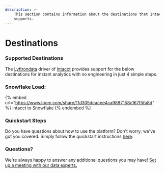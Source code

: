 ```yaml
---
description: >-
    This section contains information about the destinations that Intacct
    supports.
---
```


# Destinations

### Supported Destinations

The [Lyftrondata](https://www.lyftrondata.com/) driver of [Intacct](https://www.lyftrondata.com/integration/intacct/) provides support for the below destinations for instant analytics with no engineering in just 4 simple steps.

### Snowflake Load:

{% embed url="https://www.loom.com/share/11d305dcacee4ca9887158c167f5fa8d" %}
intacct to Snowflake
{% endembed %}

### Quickstart Steps

Do you have questions about how to use the platform? Don't worry; we've got you covered. Simply follow the quickstart instructions [here](../../../quickstart-steps.md).

### Questions? <a href="#questions" id="questions"></a>

We're always happy to answer any additional questions you may have! [Set up a meeting with our data experts.](https://www.lyftrondata.com/book-a-meeting/)
